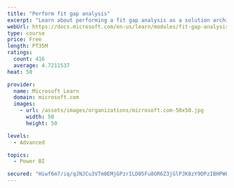 ```yaml
---
title: "Perform fit gap analysis"
excerpt: "Learn about performing a fit gap analysis as a solution architect for Dynamics 365 and Microsoft Power Platform."
webUrl: https://docs.microsoft.com/en-us/learn/modules/fit-gap-analysis/
type: course
price: Free
length: PT35M
ratings:
  count: 416
  average: 4.7211537
heat: 50

provider:
  name: Microsoft Learn
  domain: microsoft.com
  images:
    - url: /assets/images/organizations/microsoft.com-50x50.jpg
      width: 50
      height: 50

levels:
  - Advanced

topics:
  - Power BI

secured: "Hiwf6m7/iq/qJNJCu3VTm0EMjGPzrILD05Fu8OR6Z3jGlPJK8zY9DPzIBHPWLP+yzkpXNqWzhjX/ZL356L0o8tibHci3usqFdX6Mkb5o67oL91So5lJdRaKR6SloJgwANRA3pgcIdKNNlmui3LEoK9ENW8U9wmcJaEybVM20qGVUwh+F65HLkyb5wEmAyYNYHguZgrV6fgwPhzhBcAuDShnWA34CiloRcqMcgGmfLQlGSa7P6LBtPi5lrWcdEbPQdfnljrYr29eK/c5EBdyKsZL5rHG+bilV77epnH1PKF9mZHoprpoFbTw3Lxdgqhj6XG79/AbsGSZwo36b5Ub4x2KUImphTKrRb9R59lrNEkIGAZ+38v1vbBxoGFf6SFJg3glDkVWs6lkZlkqQvlyqmI21uXSQVLxgurnlLnEwwc8=;PvulHa2yCYTD5akf/ltUPw=="
---
```


